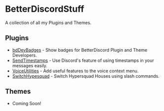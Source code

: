 # BetterDiscordStuff
A collection of all my Plugins and Themes.

## Plugins
- [bdDevBadges](https://github.com/Taimoor-Tariq/BetterDiscordStuff/tree/main/Plugins/bdDevBadges) - Show badges for BetterDiscord Plugin and Theme Developers.
- [SendTimestamps](https://github.com/Taimoor-Tariq/BetterDiscordStuff/tree/main/Plugins/SendTimestamps) - Use Discord's feature of using timestamps in your messages easily.
- [VoiceUtilities](https://github.com/Taimoor-Tariq/BetterDiscordStuff/tree/main/Plugins/VoiceUtilities) - Add useful features to the voice context menu.
- [SwitchHypesquad](https://github.com/Taimoor-Tariq/BetterDiscordStuff/tree/main/Plugins/SwitchHypesquad) - Switch Hypersquad Houses using slash commands.

## Themes
- Coming Soon!
